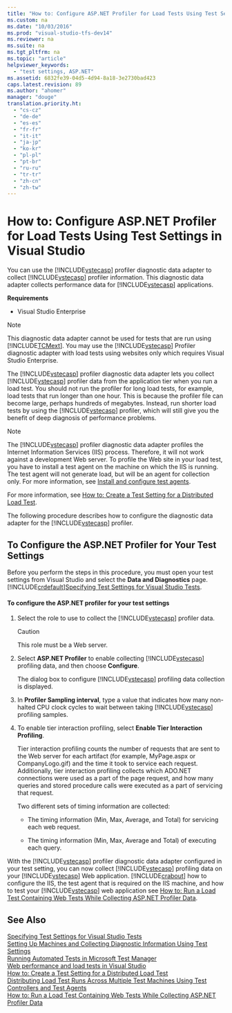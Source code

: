 ```yaml
---
title: "How to: Configure ASP.NET Profiler for Load Tests Using Test Settings in Visual Studio"
ms.custom: na
ms.date: "10/03/2016"
ms.prod: "visual-studio-tfs-dev14"
ms.reviewer: na
ms.suite: na
ms.tgt_pltfrm: na
ms.topic: "article"
helpviewer_keywords: 
  - "test settings, ASP.NET"
ms.assetid: 6832fe39-04d5-4d94-8a18-3e2730bad423
caps.latest.revision: 89
ms.author: "ahomer"
manager: "douge"
translation.priority.ht: 
  - "cs-cz"
  - "de-de"
  - "es-es"
  - "fr-fr"
  - "it-it"
  - "ja-jp"
  - "ko-kr"
  - "pl-pl"
  - "pt-br"
  - "ru-ru"
  - "tr-tr"
  - "zh-cn"
  - "zh-tw"
---
```

# How to: Configure ASP.NET Profiler for Load Tests Using Test Settings in Visual Studio
You can use the [!INCLUDE[vstecasp](../dv_TeamTestALM/includes/vstecasp_md.md)] profiler diagnostic data adapter to collect [!INCLUDE[vstecasp](../dv_TeamTestALM/includes/vstecasp_md.md)] profiler information. This diagnostic data adapter collects performance data for [!INCLUDE[vstecasp](../dv_TeamTestALM/includes/vstecasp_md.md)] applications.  
  
 **Requirements**  
  
-   Visual Studio Enterprise  
  
> [!NOTE]
>  This diagnostic data adapter cannot be used for tests that are run using [!INCLUDE[TCMext](../dv_TeamTestALM/includes/tcmext_md.md)]. You may use the [!INCLUDE[vstecasp](../dv_TeamTestALM/includes/vstecasp_md.md)] Profiler diagnostic adapter with load tests using websites only which requires Visual Studio Enterprise.  
  
 The [!INCLUDE[vstecasp](../dv_TeamTestALM/includes/vstecasp_md.md)] profiler diagnostic data adapter lets you collect [!INCLUDE[vstecasp](../dv_TeamTestALM/includes/vstecasp_md.md)] profiler data from the application tier when you run a load test. You should not run the profiler for long load tests, for example, load tests that run longer than one hour. This is because the profiler file can become large, perhaps hundreds of megabytes. Instead, run shorter load tests by using the [!INCLUDE[vstecasp](../dv_TeamTestALM/includes/vstecasp_md.md)] profiler, which will still give you the benefit of deep diagnosis of performance problems.  
  
> [!NOTE]
>  The [!INCLUDE[vstecasp](../dv_TeamTestALM/includes/vstecasp_md.md)] profiler diagnostic data adapter profiles the Internet Information Services (IIS) process. Therefore, it will not work against a development Web server. To profile the Web site in your load test, you have to install a test agent on the machine on which the IIS is running. The test agent will not generate load, but will be an agent for collection only. For more information, see [Install and configure test agents](../dv_TeamTestALM/install-and-configure-test-agents.md).  
  
 For more information, see [How to: Create a Test Setting for a Distributed Load Test](../dv_TeamTestALM/how-to--create-a-test-setting-for-a-distributed-load-test.md).  
  
 The following procedure describes how to configure the diagnostic data adapter for the [!INCLUDE[vstecasp](../dv_TeamTestALM/includes/vstecasp_md.md)] profiler.  
  
## To Configure the ASP.NET Profiler for Your Test Settings  
 Before you perform the steps in this procedure, you must open your test settings from Visual Studio and select the **Data and Diagnostics** page. [!INCLUDE[crdefault](../dv_TeamTestALM/includes/crdefault_md.md)][Specifying Test Settings for Visual Studio Tests](../dv_TeamTestALM/specifying-test-settings-for-visual-studio-tests.md).  
  
#### To configure the ASP.NET profiler for your test settings  
  
1.  Select the role to use to collect the [!INCLUDE[vstecasp](../dv_TeamTestALM/includes/vstecasp_md.md)] profiler data.  
  
    > [!CAUTION]
    >  This role must be a Web server.  
  
2.  Select **ASP.NET Profiler** to enable collecting [!INCLUDE[vstecasp](../dv_TeamTestALM/includes/vstecasp_md.md)] profiling data, and then choose **Configure**.  
  
     The dialog box to configure [!INCLUDE[vstecasp](../dv_TeamTestALM/includes/vstecasp_md.md)] profiling data collection is displayed.  
  
3.  In **Profiler Sampling interval**, type a value that indicates how many non-halted CPU clock cycles to wait between taking [!INCLUDE[vstecasp](../dv_TeamTestALM/includes/vstecasp_md.md)] profiling samples.  
  
4.  To enable tier interaction profiling, select **Enable Tier Interaction Profiling**.  
  
     Tier interaction profiling counts the number of requests that are sent to the Web server for each artifact (for example, MyPage.aspx or CompanyLogo.gif) and the time it took to service each request. Additionally, tier interaction profiling collects which ADO.NET connections were used as a part of the page request, and how many queries and stored procedure calls were executed as a part of servicing that request.  
  
     Two different sets of timing information are collected:  
  
    -   The timing information (Min, Max, Average, and Total) for servicing each web request.  
  
    -   The timing information (Min, Max, Average and Total) of executing each query.  
  
 With the [!INCLUDE[vstecasp](../dv_TeamTestALM/includes/vstecasp_md.md)] profiler diagnostic data adapter configured in your test setting, you can now collect [!INCLUDE[vstecasp](../dv_TeamTestALM/includes/vstecasp_md.md)] profiling data on your [!INCLUDE[vstecasp](../dv_TeamTestALM/includes/vstecasp_md.md)] Web application. [!INCLUDE[crabout](../dv_TeamTestALM/includes/crabout_md.md)] how to configure the IIS, the test agent that is required on the IIS machine, and how to test your [!INCLUDE[vstecasp](../dv_TeamTestALM/includes/vstecasp_md.md)] web application see [How to: Run a Load Test Containing Web Tests While Collecting ASP.NET Profiler Data](assetId:///7c3363b6-2dec-4cfc-baff-720bca4b61e8).  
  
## See Also  
 [Specifying Test Settings for Visual Studio Tests](../dv_TeamTestALM/specifying-test-settings-for-visual-studio-tests.md)   
 [Setting Up Machines and Collecting Diagnostic Information Using Test Settings](../dv_TeamTestALM/setting-up-machines-and-collecting-diagnostic-information-using-test-settings.md)   
 [Running Automated Tests in Microsoft Test Manager](assetId:///0632f265-63fe-4859-a413-9bb934c66835)   
 [Web performance and load tests in Visual Studio](../Topic/Web%20performance%20and%20load%20tests%20in%20Visual%20Studio.md)   
 [How to: Create a Test Setting for a Distributed Load Test](../dv_TeamTestALM/how-to--create-a-test-setting-for-a-distributed-load-test.md)   
 [Distributing Load Test Runs Across Multiple Test Machines Using Test Controllers and Test Agents](../dv_TeamTestALM/distributing-load-test-runs-across-multiple-test-machines-using-test-controllers-and-test-agents.md)   
 [How to: Run a Load Test Containing Web Tests While Collecting ASP.NET Profiler Data](assetId:///7c3363b6-2dec-4cfc-baff-720bca4b61e8)